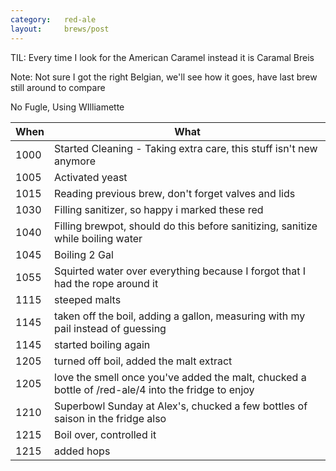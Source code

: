 ```yaml
---
category:   red-ale
layout:     brews/post
---
```


TIL: Every time I look for the American Caramel instead it is Caramal Breis

Note: Not sure I got the right Belgian, we'll see how it goes, have last brew still around to compare

No Fugle, Using WIlliamette

When|What
----|----
1000|Started Cleaning - Taking extra care, this stuff isn't new anymore
1005|Activated yeast
1015|Reading previous brew, don't forget valves and lids
1030|Filling sanitizer, so happy i marked these red
1040|Filling brewpot, should do this before sanitizing, sanitize while boiling water
1045|Boiling 2 Gal
1055|Squirted water over everything because I forgot that I had the rope around it
1115|steeped malts
1145|taken off the boil, adding a gallon, measuring with my pail instead of guessing
1145|started boiling again
1205|turned off boil, added the malt extract
1205|love the smell once you've added the malt, chucked a bottle of /red-ale/4 into the fridge to enjoy
1210|Superbowl Sunday at Alex's, chucked a few bottles of saison in the fridge also
1215|Boil over, controlled it
1215|added hops
